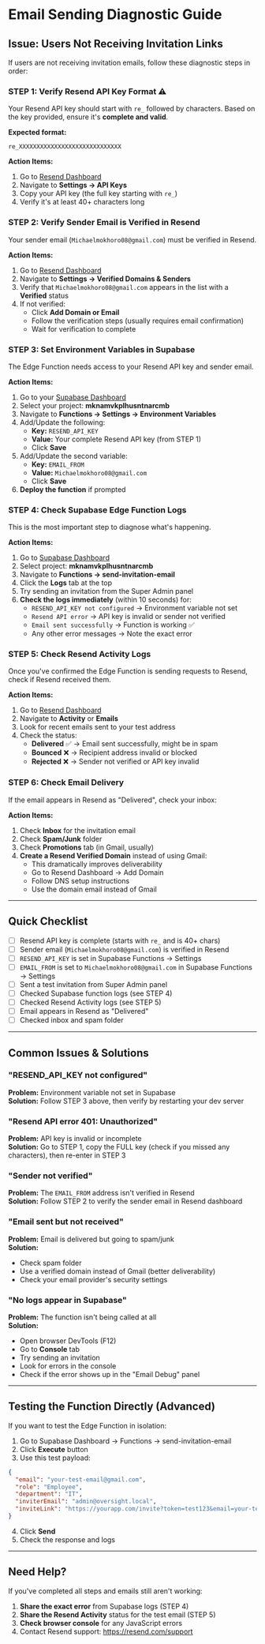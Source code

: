 # Email Sending Diagnostic Guide

## Issue: Users Not Receiving Invitation Links

If users are not receiving invitation emails, follow these diagnostic steps in order:

### STEP 1: Verify Resend API Key Format ⚠️

Your Resend API key should start with `re_` followed by characters. Based on the key provided, ensure it's **complete and valid**.

**Expected format:**
```
re_XXXXXXXXXXXXXXXXXXXXXXXXXXXXX
```

**Action Items:**
1. Go to [Resend Dashboard](https://dashboard.resend.com)
2. Navigate to **Settings → API Keys**
3. Copy your API key (the full key starting with `re_`)
4. Verify it's at least 40+ characters long

### STEP 2: Verify Sender Email is Verified in Resend

Your sender email (`Michaelmokhoro08@gmail.com`) must be verified in Resend.

**Action Items:**
1. Go to [Resend Dashboard](https://dashboard.resend.com)
2. Navigate to **Settings → Verified Domains & Senders**
3. Verify that `Michaelmokhoro08@gmail.com` appears in the list with a **Verified** status
4. If not verified:
   - Click **Add Domain or Email**
   - Follow the verification steps (usually requires email confirmation)
   - Wait for verification to complete

### STEP 3: Set Environment Variables in Supabase

The Edge Function needs access to your Resend API key and sender email.

**Action Items:**
1. Go to your [Supabase Dashboard](https://app.supabase.com)
2. Select your project: **mknamvkplhusntnarcmb**
3. Navigate to **Functions → Settings → Environment Variables**
4. Add/Update the following:
   - **Key:** `RESEND_API_KEY`
   - **Value:** Your complete Resend API key (from STEP 1)
   - Click **Save**
5. Add/Update the second variable:
   - **Key:** `EMAIL_FROM`
   - **Value:** `Michaelmokhoro08@gmail.com`
   - Click **Save**
6. **Deploy the function** if prompted

### STEP 4: Check Supabase Edge Function Logs

This is the most important step to diagnose what's happening.

**Action Items:**
1. Go to [Supabase Dashboard](https://app.supabase.com)
2. Select project: **mknamvkplhusntnarcmb**
3. Navigate to **Functions → send-invitation-email**
4. Click the **Logs** tab at the top
5. Try sending an invitation from the Super Admin panel
6. **Check the logs immediately** (within 10 seconds) for:
   - `RESEND_API_KEY not configured` → Environment variable not set
   - `Resend API error` → API key is invalid or sender not verified
   - `Email sent successfully` → Function is working ✅
   - Any other error messages → Note the exact error

### STEP 5: Check Resend Activity Logs

Once you've confirmed the Edge Function is sending requests to Resend, check if Resend received them.

**Action Items:**
1. Go to [Resend Dashboard](https://dashboard.resend.com)
2. Navigate to **Activity** or **Emails**
3. Look for recent emails sent to your test address
4. Check the status:
   - **Delivered** ✅ → Email sent successfully, might be in spam
   - **Bounced** ❌ → Recipient address invalid or blocked
   - **Rejected** ❌ → Sender not verified or API key invalid

### STEP 6: Check Email Delivery

If the email appears in Resend as "Delivered", check your inbox:

**Action Items:**
1. Check **Inbox** for the invitation email
2. Check **Spam/Junk** folder
3. Check **Promotions** tab (in Gmail, usually)
4. **Create a Resend Verified Domain** instead of using Gmail:
   - This dramatically improves deliverability
   - Go to Resend Dashboard → Add Domain
   - Follow DNS setup instructions
   - Use the domain email instead of Gmail

---

## Quick Checklist

- [ ] Resend API key is complete (starts with `re_` and is 40+ chars)
- [ ] Sender email (`Michaelmokhoro08@gmail.com`) is verified in Resend
- [ ] `RESEND_API_KEY` is set in Supabase Functions → Settings
- [ ] `EMAIL_FROM` is set to `Michaelmokhoro08@gmail.com` in Supabase Functions → Settings
- [ ] Sent a test invitation from Super Admin panel
- [ ] Checked Supabase function logs (see STEP 4)
- [ ] Checked Resend Activity logs (see STEP 5)
- [ ] Email appears in Resend as "Delivered"
- [ ] Checked inbox and spam folder

---

## Common Issues & Solutions

### "RESEND_API_KEY not configured"
**Problem:** Environment variable not set in Supabase  
**Solution:** Follow STEP 3 above, then verify by restarting your dev server

### "Resend API error 401: Unauthorized"
**Problem:** API key is invalid or incomplete  
**Solution:** Go to STEP 1, copy the FULL key (check if you missed any characters), then re-enter in STEP 3

### "Sender not verified"
**Problem:** The `EMAIL_FROM` address isn't verified in Resend  
**Solution:** Follow STEP 2 to verify the sender email in Resend dashboard

### "Email sent but not received"
**Problem:** Email is delivered but going to spam/junk  
**Solution:** 
- Check spam folder
- Use a verified domain instead of Gmail (better deliverability)
- Check your email provider's security settings

### "No logs appear in Supabase"
**Problem:** The function isn't being called at all  
**Solution:**
- Open browser DevTools (F12)
- Go to **Console** tab
- Try sending an invitation
- Look for errors in the console
- Check if the error shows up in the "Email Debug" panel

---

## Testing the Function Directly (Advanced)

If you want to test the Edge Function in isolation:

1. Go to Supabase Dashboard → Functions → send-invitation-email
2. Click **Execute** button
3. Use this test payload:
```json
{
  "email": "your-test-email@gmail.com",
  "role": "Employee",
  "department": "IT",
  "inviterEmail": "admin@oversight.local",
  "inviteLink": "https://yourapp.com/invite?token=test123&email=your-test-email@gmail.com"
}
```
4. Click **Send**
5. Check the response and logs

---

## Need Help?

If you've completed all steps and emails still aren't working:

1. **Share the exact error** from Supabase logs (STEP 4)
2. **Share the Resend Activity** status for the test email (STEP 5)
3. **Check browser console** for any JavaScript errors
4. Contact Resend support: https://resend.com/support
